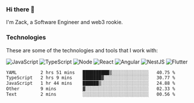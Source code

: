 ### Hi there 👋
I'm Zack, a Software Engineer and web3 rookie.

### Technologies
These are some of the technologies and tools that I work with:

![JavaScript](https://img.shields.io/badge/JavaScript-323330.svg?logo=javascript&logoColor=F7DF1E) 
![TypeScript](https://img.shields.io/badge/TypeScript-007ACC.svg?logo=typescript&logoColor=white) 
![Node](https://img.shields.io/badge/Node.js-43853D.svg?logo=node.js&logoColor=white)
![React](https://img.shields.io/badge/React-20232a.svg?logo=react&logoColor=61DAFB) 
![Angular](https://img.shields.io/badge/Angular-E23237.svg?logo=angularjs&logoColor=white)
![NestJS](https://img.shields.io/badge/NestJS-E0234E?logo=nestjs&logoColor=white)
![Flutter](https://img.shields.io/badge/Flutter-02569B.svg?logo=flutter&logoColor=white)

<!--START_SECTION:waka-->

```txt
YAML         2 hrs 51 mins   ██████████▒░░░░░░░░░░░░░░   40.75 %
TypeScript   2 hrs 9 mins    ███████▓░░░░░░░░░░░░░░░░░   30.77 %
JavaScript   1 hr 44 mins    ██████▒░░░░░░░░░░░░░░░░░░   24.88 %
Other        9 mins          ▓░░░░░░░░░░░░░░░░░░░░░░░░   02.33 %
Text         2 mins          ░░░░░░░░░░░░░░░░░░░░░░░░░   00.56 %
```

<!--END_SECTION:waka-->
